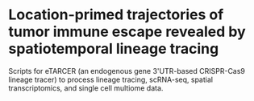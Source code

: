 # Location-primed trajectories of tumor immune escape revealed by spatiotemporal lineage tracing
Scripts for eTARCER (an endogenous gene 3'UTR-based CRISPR-Cas9 lineage tracer) to process lineage tracing, scRNA-seq, spatial transcriptomics, and single cell multiome data.
